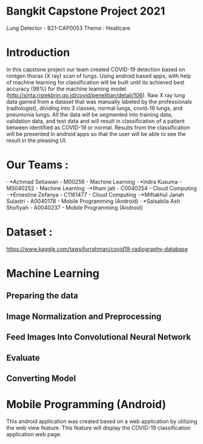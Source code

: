 # Bangkit Capstone Project 2021

Lung Detector - B21-CAP0053
Theme : Healtcare


# Introduction
In this capstone project our team created COVID-19 detection based on rontgen thorax (X ray) scan of lungs. Using android based apps, with help of machine learning for classification will be built until its achieved best accuracy (98%) for the machine learning model (http://sinta.ristekbrin.go.id/covid/penelitian/detail/106). 
Raw X ray lung data gained from a dataset that was manually labeled by the professionals (radiologist), dividing into 3 classes, normal lungs, covid-19 lungs, and pneumonia lungs.  All the data will be segmented into training data, validation data, and test data and will result in classification of a patient between identified as COVID-19 or normal. Results from the classification will be presented in android apps so that the user will be able to see the result in the pleasing UI.

# Our Teams :
⋅⋅*Achmad Setiawan - M00256 - Machine Learning 
⋅⋅*Indra Kusuma - M0040252 -  Machine Learning 
⋅⋅*Ilham jati - C0040254 - Cloud Computing 
⋅⋅*Ernestine Zefanya - C1161477 - Cloud Computing 
⋅⋅*Miftakhul Janah Sulastri -  A0040178 - Mobile Programming (Android) 
⋅⋅*Salsabila Ash Shofiyah - A0040237 - Mobile Programming (Android) 

# Dataset : 
https://www.kaggle.com/tawsifurrahman/covid19-radiography-database


# Machine Learning 
## Preparing the data
## Image Normalization and Preprocessing
## Feed Images Into Convolutional Neural Network
## Evaluate
## Converting Model

# Mobile Programming (Android)
This android application was created based on a web application by utilizing the web view feature. This feature will display the COVID-19 classification application web page.

##
